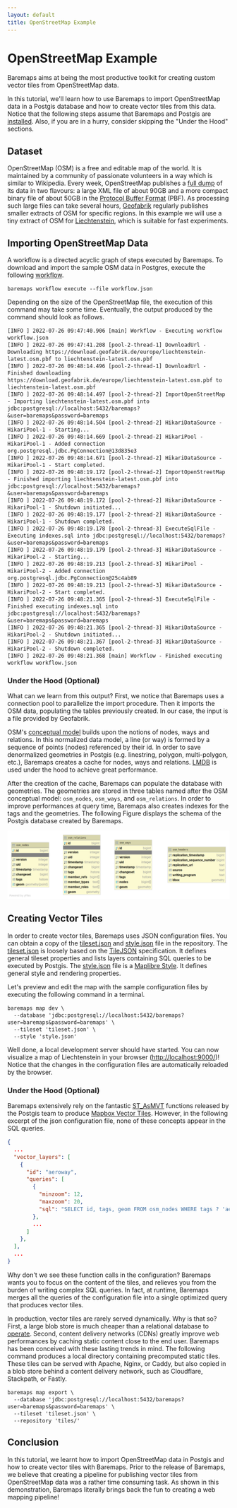 ```yaml
---
layout: default
title: OpenStreetMap Example
---
```


# OpenStreetMap Example

Baremaps aims at being the most productive toolkit for creating custom vector tiles from OpenStreetMap data.

In this tutorial, we'll learn how to use Baremaps to import OpenStreetMap data in a Postgis database and how to create vector tiles from this data.
Notice that the following steps assume that Baremaps and Postgis are [installed](https://www.baremaps.com/installation/).
Also, if you are in a hurry, consider skipping the "Under the Hood" sections.

## Dataset

OpenStreetMap (OSM) is a free and editable map of the world.
It is maintained by a community of passionate volunteers in a way which is similar to Wikipedia.
Every week, OpenStreetMap publishes a [full dump](https://planet.openstreetmap.org/) of its data in two flavours: a large XML file of about 90GB and a more compact binary file of about 50GB in the  [Protocol Buffer Format](https://developers.google.com/protocol-buffers) (PBF).
As processing such large files can take several hours, [Geofabrik](http://www.geofabrik.de/data/download.html) regularly publishes smaller extracts of OSM for specific regions.
In this example we will use a tiny extract of OSM for [Liechtenstein](https://en.wikipedia.org/wiki/Liechtenstein), which is suitable for fast experiments.

## Importing OpenStreetMap Data

A workflow is a directed acyclic graph of steps executed by Baremaps. 
To download and import the sample OSM data in Postgres, execute the following [workflow](https://raw.githubusercontent.com/baremaps/baremaps/main/docs/examples/openstreetmap/workflow.json). 

```
baremaps workflow execute --file workflow.json
```

Depending on the size of the OpenStreetMap file, the execution of this command may take some time.
Eventually, the output produced by the command should look as follows.

```
[INFO ] 2022-07-26 09:47:40.906 [main] Workflow - Executing workflow workflow.json
[INFO ] 2022-07-26 09:47:41.208 [pool-2-thread-1] DownloadUrl - Downloading https://download.geofabrik.de/europe/liechtenstein-latest.osm.pbf to liechtenstein-latest.osm.pbf
[INFO ] 2022-07-26 09:48:14.496 [pool-2-thread-1] DownloadUrl - Finished downloading https://download.geofabrik.de/europe/liechtenstein-latest.osm.pbf to liechtenstein-latest.osm.pbf
[INFO ] 2022-07-26 09:48:14.497 [pool-2-thread-2] ImportOpenStreetMap - Importing liechtenstein-latest.osm.pbf into jdbc:postgresql://localhost:5432/baremaps?&user=baremaps&password=baremaps
[INFO ] 2022-07-26 09:48:14.504 [pool-2-thread-2] HikariDataSource - HikariPool-1 - Starting...
[INFO ] 2022-07-26 09:48:14.669 [pool-2-thread-2] HikariPool - HikariPool-1 - Added connection org.postgresql.jdbc.PgConnection@13d835e3
[INFO ] 2022-07-26 09:48:14.671 [pool-2-thread-2] HikariDataSource - HikariPool-1 - Start completed.
[INFO ] 2022-07-26 09:48:19.172 [pool-2-thread-2] ImportOpenStreetMap - Finished importing liechtenstein-latest.osm.pbf into jdbc:postgresql://localhost:5432/baremaps?&user=baremaps&password=baremaps
[INFO ] 2022-07-26 09:48:19.172 [pool-2-thread-2] HikariDataSource - HikariPool-1 - Shutdown initiated...
[INFO ] 2022-07-26 09:48:19.177 [pool-2-thread-2] HikariDataSource - HikariPool-1 - Shutdown completed.
[INFO ] 2022-07-26 09:48:19.178 [pool-2-thread-3] ExecuteSqlFile - Executing indexes.sql into jdbc:postgresql://localhost:5432/baremaps?&user=baremaps&password=baremaps
[INFO ] 2022-07-26 09:48:19.179 [pool-2-thread-3] HikariDataSource - HikariPool-2 - Starting...
[INFO ] 2022-07-26 09:48:19.213 [pool-2-thread-3] HikariPool - HikariPool-2 - Added connection org.postgresql.jdbc.PgConnection@25c4ab89
[INFO ] 2022-07-26 09:48:19.213 [pool-2-thread-3] HikariDataSource - HikariPool-2 - Start completed.
[INFO ] 2022-07-26 09:48:21.365 [pool-2-thread-3] ExecuteSqlFile - Finished executing indexes.sql into jdbc:postgresql://localhost:5432/baremaps?&user=baremaps&password=baremaps
[INFO ] 2022-07-26 09:48:21.365 [pool-2-thread-3] HikariDataSource - HikariPool-2 - Shutdown initiated...
[INFO ] 2022-07-26 09:48:21.367 [pool-2-thread-3] HikariDataSource - HikariPool-2 - Shutdown completed.
[INFO ] 2022-07-26 09:48:21.368 [main] Workflow - Finished executing workflow workflow.json
```

### Under the Hood (Optional)

What can we learn from this output?
First, we notice that Baremaps uses a connection pool to parallelize the import procedure.
Then it imports the OSM data, populating the tables previously created.
In our case, the input is a file provided by Geofabrik.

OSM's [conceptual model](https://wiki.openstreetmap.org/wiki/Elements) builds upon the notions of nodes, ways and relations.
In this normalized data model, a line (or way) is formed by a sequence of points (nodes) referenced by their id.
In order to save denormalized geometries in Postgis (e.g. linestring, polygon, multi-polygon, etc.), Baremaps creates a cache for nodes, ways and relations.
[LMDB](https://symas.com/lmdb/) is used under the hood to achieve great performance.

After the creation of the cache, Baremaps can populate the database with geometries.
The geometries are stored in three tables named after the OSM conceptual model: `osm_nodes`, `osm_ways`, and `osm_relations`.
In order to improve performances at query time, Baremaps also creates indexes for the tags and the geometries.
The following Figure displays the schema of the Postgis database created by Baremaps.

![Postgis database](database.png)

## Creating Vector Tiles

In order to create vector tiles, Baremaps uses JSON configuration files.
You can obtain a copy of the [tileset.json](https://raw.githubusercontent.com/baremaps/baremaps/main/docs/examples/openstreetmap/tileset.json) and [style.json](https://raw.githubusercontent.com/baremaps/baremaps/main/docs/examples/openstreetmap/style.json) file in the repository.
The [tileset.json](https://raw.githubusercontent.com/baremaps/baremaps/main/docs/examples/openstreetmap/tileset.json) is loosely based on the [TileJSON](https://github.com/mapbox/tilejson-spec) specification. 
It defines general tileset properties and lists layers containing SQL queries to be executed by Postgis.
The [style.json](https://raw.githubusercontent.com/baremaps/baremaps/main/docs/examples/openstreetmap/style.json) file is a [Maplibre Style](https://maplibre.org/maplibre-gl-js-docs/api/).
It defines general style and rendering properties. 

Let's preview and edit the map with the sample configuration files by executing the following command in a terminal.

```
baremaps map dev \
  --database 'jdbc:postgresql://localhost:5432/baremaps?user=baremaps&password=baremaps' \
  --tileset 'tileset.json' \
  --style 'style.json'
```

Well done, a local development server should have started. 
You can now visualize a map of Liechtenstein in your browser ([http://localhost:9000/](http://localhost:9000/))!
Notice that the changes in the configuration files are automatically reloaded by the browser.

### Under the Hood (Optional)

Baremaps extensively rely on the fantastic [ST_AsMVT](https://postgis.net/docs/ST_AsMVT.html) functions released by the Postgis team to produce [Mapbox Vector Tiles](https://docs.mapbox.com/vector-tiles/specification/).
However, in the following excerpt of the json configuration file, none of these concepts appear in the SQL queries.

```json
{
  ...
  "vector_layers": [
    {
      "id": "aeroway",
      "queries": [
        {
          "minzoom": 12,
          "maxzoom": 20,
          "sql": "SELECT id, tags, geom FROM osm_nodes WHERE tags ? 'aeroway'"
        },
        ...
      ]
    },
  ],
  ...
}
```

Why don't we see these function calls in the configuration?
Baremaps wants you to focus on the content of the tiles, and relieves you from the burden of writing complex SQL queries.
In fact, at runtime, Baremaps merges all the queries of the configuration file into a single optimized query that produces vector tiles.

In production, vector tiles are rarely served dynamically. Why is that so?
First, a large blob store is much cheaper than a relational database to [operate](https://wiki.c2.com/?StorageIsCheap).
Second, content delivery networks (CDNs) greatly improve web performances by caching static content close to the end user.
Baremaps has been conceived with these lasting trends in mind.
The following command produces a local directory containing precomputed static tiles.
These tiles can be served with Apache, Nginx, or Caddy, but also copied in a blob store behind a content delivery network, such as Cloudflare, Stackpath, or Fastly.

```
baremaps map export \
  --database 'jdbc:postgresql://localhost:5432/baremaps?user=baremaps&password=baremaps' \
  --tileset 'tileset.json' \
  --repository 'tiles/'
```

## Conclusion

In this tutorial, we learnt how to import OpenStreetMap data in Postgis and how to create vector tiles with Baremaps.
Prior to the release of Baremaps, we believe that creating a pipeline for publishing vector tiles from OpenStreetMap data was a rather time consuming task.
As shown in this demonstration, Baremaps literally brings back the fun to creating a web mapping pipeline!
